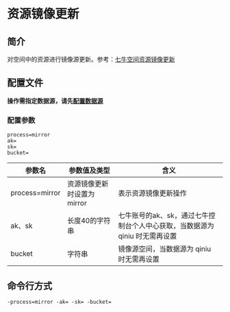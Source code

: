 # 资源镜像更新

## 简介
对空间中的资源进行镜像源更新。参考：[七牛空间资源镜像更新](https://developer.qiniu.com/kodo/api/1293/prefetch)

## 配置文件
**操作需指定数据源，请先[配置数据源](../docs/datasource.md)**  

### 配置参数
```
process=mirror
ak=
sk=
bucket=
```  
|参数名|参数值及类型 | 含义|  
|-----|-------|-----|  
|process=mirror| 资源镜像更新时设置为mirror| 表示资源镜像更新操作|  
|ak、sk|长度40的字符串|七牛账号的ak、sk，通过七牛控制台个人中心获取，当数据源为 qiniu 时无需再设置|  
|bucket| 字符串| 镜像源空间，当数据源为 qiniu 时无需再设置|  

## 命令行方式
```
-process=mirror -ak= -sk= -bucket=  
```
